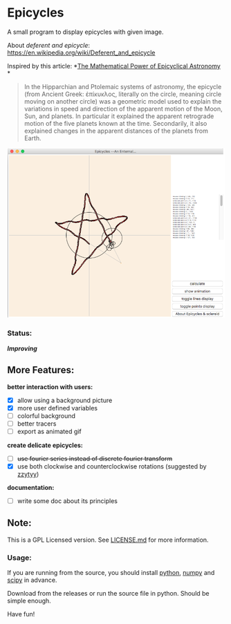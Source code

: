 Epicycles
============

A small program to display epicycles with given image.

About *deferent and epicycle*: <https://en.wikipedia.org/wiki/Deferent_and_epicycle>

Inspired by this article: *[The Mathematical Power of Epicyclical Astronomy](http://www.u.arizona.edu/%7Eaversa/scholastic/Mathematical%20Power%20of%20Epicyclical%20Astronomy%20%28Hanson%29.pdf) *

> In the Hipparchian and Ptolemaic systems of astronomy, the epicycle (from Ancient Greek: ἐπίκυκλος, literally on the circle, meaning circle moving on another circle) was a geometric model used to explain the variations in speed and direction of the apparent motion of the Moon, Sun, and planets. In particular it explained the apparent retrograde motion of the five planets known at the time. Secondarily, it also explained changes in the apparent distances of the planets from Earth.

![snapshot](resource/snapshot.png)

### Status:

***Improving***

More Features:
------------

**better interaction with users:**

* [x] allow using a background picture
* [x] more user defined variables
* [ ] colorful background
* [ ] better tracers
* [ ] export as animated gif

**create delicate epicycles:**

* [ ] <s>use fourier series instead of discrete fourier transform</s>
* [x] use both clockwise and counterclockwise rotations (suggested by [zzytyy](https://github.com/zzyztyy))

**documentation:**
* [ ] write some doc about its principles

Note:
-----------

This is a GPL Licensed version. See [LICENSE.md](LICENSE.md) for more information.

### Usage:

If you are running from the source, you should install [python](https://www.python.org), [numpy](http://www.numpy.org) and [scipy](http://www.scipy.org) in advance.

Download from the releases or run the source file in python. Should be simple enough.

Have fun!
